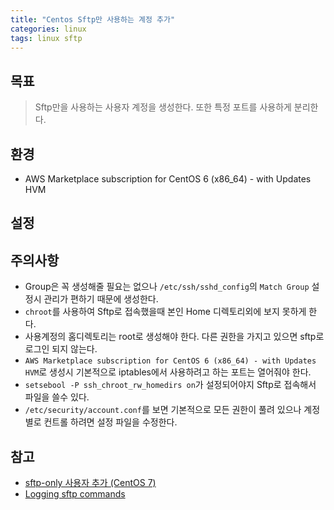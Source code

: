 ```yaml
---
title: "Centos Sftp만 사용하는 계정 추가"
categories: linux
tags: linux sftp
---
```


## 목표
> Sftp만을 사용하는 사용자 계정을 생성한다. 또한 특정 포트를 사용하게 분리한다.

## 환경
- AWS Marketplace subscription for CentOS 6 (x86_64) - with Updates HVM

## 설정
<script src="https://gist.github.com/daejoon/7f9466d9a2175c09543780fe44567f32.js"></script>

## 주의사항
- Group은 꼭 생성해줄 필요는 없으나 `/etc/ssh/sshd_config`의 `Match Group` 설정시 관리가 편하기 때문에 생성한다.
- `chroot`를 사용하여 Sftp로 접속했을때 본인 Home 디렉토리외에 보지 못하게 한다.
- 사용계정의 홈디렉토리는 root로 생성해야 한다. 다른 권한을 가지고 있으면 sftp로 로그인 되지 않는다.
- `AWS Marketplace subscription for CentOS 6 (x86_64) - with Updates HVM`로 생성시 기본적으로 iptables에서 사용하려고 하는 포트는 열어줘야 한다.
- `setsebool -P ssh_chroot_rw_homedirs on`가 설정되어야지 Sftp로 접속해서 파일을 쓸수 있다.
- `/etc/security/account.conf`를 보면 기본적으로 모든 권한이 풀려 있으나 계정별로 컨트롤 하려면 설정 파일을 수정한다.

## 참고
- [sftp-only 사용자 추가 (CentOS 7)](https://blog.asamaru.net/2015/12/09/centos-7-create-sftp-only-user/)
- [Logging sftp commands](https://access.redhat.com/articles/1374633)